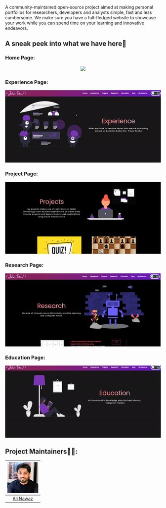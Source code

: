 
A community-maintained open-source project aimed at making personal portfolios for researchers, developers and analysts simple, fast and less cumbersome. We make sure you have a full-fledged website to showcase your work while you can spend time on your learning and innovative endeavors.

## A sneak peek into what we have here🙈


### Home Page:

<p align="center"><img src="./readme_assets/Home_Page.gif"></p>

### Experience Page:

<p align="center"><img src="./readme_assets/Experience_Page.gif"></p>

### Project Page:

<p align="center"><img src="./readme_assets/Project_Page.gif"></p>

### Research Page:

<p align="center"><img src="./readme_assets/Research_Page.gif"></p>

### Education Page:

<p align="center"><img src="./readme_assets/Education_Page.gif"></p>

## Project Maintainers👨🏫:

| <img src = "assets/images/my_photo.jpg" width="100" height="100"> | 
| :----------------------------------------------------------: | 
| [Ali Nawaz](https://github.com/Aliktk)               |   

